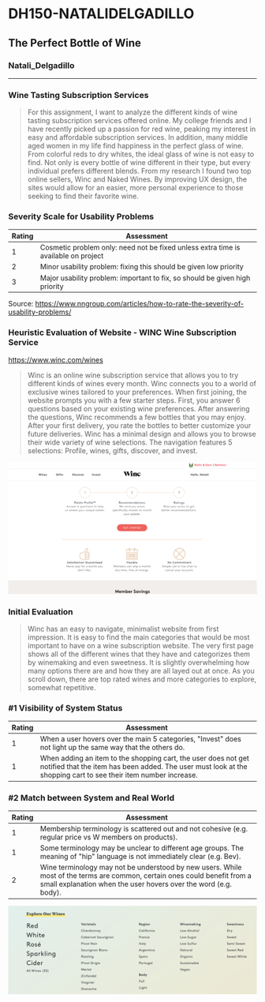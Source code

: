 # DH150-NATALIDELGADILLO
## The Perfect Bottle of Wine
### Natali_Delgadillo



----------

### Wine Tasting Subscription Services
> For this assignment, I want to analyze the different kinds of wine tasting subscription services offered online. My college friends and I have recently picked up a passion for red wine, peaking my interest in easy and affordable subscription services. In addition, many middle aged women in my life find happiness in the perfect glass of wine. From colorful reds to dry whites, the ideal glass of wine is not easy to find. Not only is every bottle of wine different in their type, but every individual prefers different blends. From my research I found two top online sellers, Winc and Naked Wines. By improving UX design, the sites would allow for an easier, more personal experience to those seeking to find their favorite wine. 

### Severity Scale for Usability Problems  
Rating | Assessment
------------ | -------------
1 | Cosmetic problem only: need not be fixed unless extra time is available on project
2 | Minor usability problem: fixing this should be given low priority
3 | Major usability problem: important to fix, so should be given high priority

Source: https://www.nngroup.com/articles/how-to-rate-the-severity-of-usability-problems/

### Heuristic Evaluation of Website - WINC Wine Subscription Service 

https://www.winc.com/wines

> Winc is an online wine subscription service that allows you to try different kinds of wines every month. Winc connects you to a world of exclusive wines tailored to your preferences. When first joining, the website prompts you with a few starter steps. First, you answer 6 questions based on your existing wine preferences. After answering the questions, Winc recommends a few bottles that you may enjoy. After your first delivery, you rate the bottles to better customize your future deliveries. Winc has a minimal design and allows you to browse their wide variety of wine selections. The navigation features 5 selections: Profile, wines, gifts, discover, and invest.


![Screenshot 1](./winc-screenshot.png)


### Initial Evaluation
> Winc has an easy to navigate, minimalist website from first impression. It is easy to find the main categories that would be most important to have on a wine subscription website. The very first page shows all of the different wines that they have and categorizes them by winemaking and even sweetness. It is slightly overwhelming how many options there are and how they are all layed out at once. As you scroll down, there are top rated wines and more categories to explore, somewhat repetitive.


### #1 Visibility of System Status   
Rating | Assessment
------------ | -------------
1 | When a user hovers over the main 5 categories, "Invest" does not light up the same way that the others do.
1 | When adding an item to the shopping cart, the user does not get notified that the item has been added. The user must look at the shopping cart to see their item number increase.


### #2 Match between System and Real World   
Rating | Assessment
------------ | -------------
1 | Membership terminology is scattered out and not cohesive (e.g. regular price vs W members on products).
1 | Some terminology may be unclear to different age groups. The meaning of "hip" language is not immediately clear (e.g. Bev).
2 | Wine terminology may not be understood by new users. While most of the terms are common, certain ones could benefit from a small explanation when the user hovers over the word (e.g. body).


![Screenshot 2](./term-screenshot.png)
